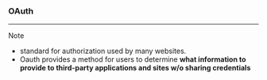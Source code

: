 ### OAuth
---
>[!note]
>- standard for authorization used by many websites.
>- Oauth provides a method for users to determine **what information to provide to third-party applications and sites w/o sharing credentials** 

